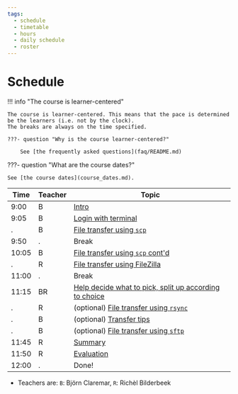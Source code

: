 ```yaml
---
tags:
  - schedule
  - timetable
  - hours
  - daily schedule
  - roster
---
```


# Schedule

!!! info "The course is learner-centered"

    The course is learner-centered. This means that the pace is determined
    be the learners (i.e. not by the clock).
    The breaks are always on the time specified.

    ???- question "Why is the course learner-centered?"

        See [the frequently asked questions](faq/README.md)

???- question "What are the course dates?"

    See [the course dates](course_dates.md).

Time  |Teacher|Topic
------|-------|-------------------------------------------------
9:00  |B      |[Intro](sessions/intro.md)
9:05  |B      |[Login with terminal](sessions/login_terminal/README.md)
.     |B      |[File transfer using `scp`](sessions/scp/README.md)
9:50  |.      |Break
10:05 |B      |[File transfer using `scp` cont'd](sessions/scp/README.md)
.     |R      |[File transfer using FileZilla](sessions/filezilla/README.md)
11:00 |.      |Break
11:15 |BR     |[Help decide what to pick, split up according to choice](sessions/vote.md)
.     |R      |(optional) [File transfer using `rsync`](sessions/rsync/README.md)
.     |B      |(optional) [Transfer tips](sessions/transfer_tips/README.md)
.     |B      |(optional) [File transfer using `sftp`](sessions/sftp/README.md)
11:45 |R      |[Summary](sessions/summary.md)
11:50 |R      |[Evaluation](evaluation.md)
12:00 |.      |Done!

- Teachers are: `B`: Björn Claremar, `R`: Richèl Bilderbeek
